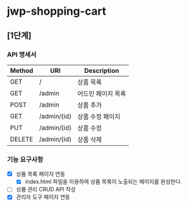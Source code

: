 # jwp-shopping-cart

## [1단계]

### API 명세서

| Method | URI         | Description |
|--------|-------------|-------------|
| GET    | /           | 상품 목록       |
| GET    | /admin      | 어드민 페이지 목록  |
| POST   | /admin      | 상품 추가       |
| GET    | /admin/{id} | 상품 수정 페이지   |
| PUT    | /admin/{id} | 상품 수정       |
| DELETE | /admin/{id} | 상품 삭제       |

### 기능 요구사항

- [x] 상품 목록 페이지 연동
    - [x] index.html 파일을 이용하여 상품 목록이 노출되는 페이지를 완성한다.
- [ ] 상품 관리 CRUD API 작성
- [x] 관리자 도구 페이지 연동
